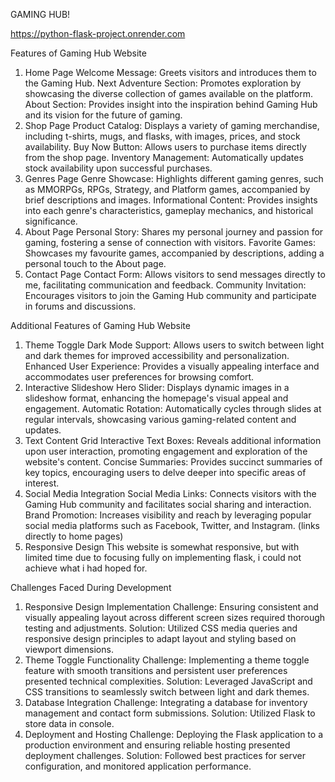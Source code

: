 GAMING HUB!

https://python-flask-project.onrender.com

Features of Gaming Hub Website
1. Home Page
Welcome Message: Greets visitors and introduces them to the Gaming Hub.
Next Adventure Section: Promotes exploration by showcasing the diverse collection of games available on the platform.
About Section: Provides insight into the inspiration behind Gaming Hub and its vision for the future of gaming.
2. Shop Page
Product Catalog: Displays a variety of gaming merchandise, including t-shirts, mugs, and flasks, with images, prices, and stock availability.
Buy Now Button: Allows users to purchase items directly from the shop page.
Inventory Management: Automatically updates stock availability upon successful purchases.
3. Genres Page
Genre Showcase: Highlights different gaming genres, such as MMORPGs, RPGs, Strategy, and Platform games, accompanied by brief descriptions and images.
Informational Content: Provides insights into each genre's characteristics, gameplay mechanics, and historical significance.
4. About Page
Personal Story: Shares my personal journey and passion for gaming, fostering a sense of connection with visitors.
Favorite Games: Showcases my favourite games, accompanied by descriptions, adding a personal touch to the About page.
5. Contact Page
Contact Form: Allows visitors to send messages directly to me, facilitating communication and feedback.
Community Invitation: Encourages visitors to join the Gaming Hub community and participate in forums and discussions.

Additional Features of Gaming Hub Website
1. Theme Toggle
Dark Mode Support: Allows users to switch between light and dark themes for improved accessibility and personalization.
Enhanced User Experience: Provides a visually appealing interface and accommodates user preferences for browsing comfort.
2. Interactive Slideshow
Hero Slider: Displays dynamic images in a slideshow format, enhancing the homepage's visual appeal and engagement.
Automatic Rotation: Automatically cycles through slides at regular intervals, showcasing various gaming-related content and updates.
3. Text Content Grid
Interactive Text Boxes: Reveals additional information upon user interaction, promoting engagement and exploration of the website's content.
Concise Summaries: Provides succinct summaries of key topics, encouraging users to delve deeper into specific areas of interest.
4. Social Media Integration
Social Media Links: Connects visitors with the Gaming Hub community and facilitates social sharing and interaction.
Brand Promotion: Increases visibility and reach by leveraging popular social media platforms such as Facebook, Twitter, and Instagram. (links directly to home pages)
5. Responsive Design
This website is somewhat responsive, but with limited time due to focusing fully on implementing flask, i could not achieve what i had hoped for.

Challenges Faced During Development
1. Responsive Design Implementation
Challenge: Ensuring consistent and visually appealing layout across different screen sizes required thorough testing and adjustments.
Solution: Utilized CSS media queries and responsive design principles to adapt layout and styling based on viewport dimensions.
2. Theme Toggle Functionality
Challenge: Implementing a theme toggle feature with smooth transitions and persistent user preferences presented technical complexities.
Solution: Leveraged JavaScript and CSS transitions to seamlessly switch between light and dark themes.
3. Database Integration
Challenge: Integrating a database for inventory management and contact form submissions.
Solution: Utilized Flask to store data in console.
4. Deployment and Hosting
Challenge: Deploying the Flask application to a production environment and ensuring reliable hosting presented deployment challenges.
Solution: Followed best practices for server configuration, and monitored application performance.
